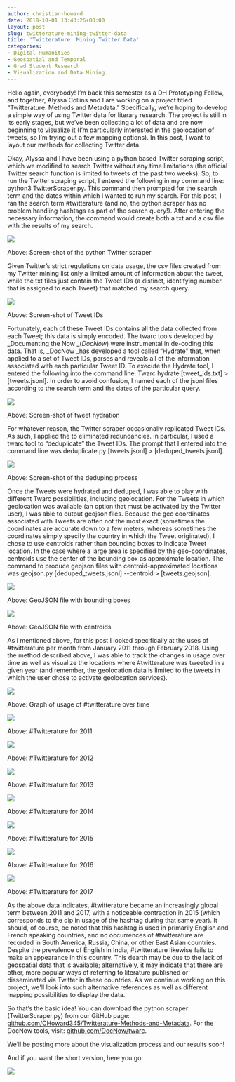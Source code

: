 ```yaml
---
author: christian-howard
date: 2018-10-01 13:43:26+00:00
layout: post
slug: twitterature-mining-twitter-data
title: 'Twitterature: Mining Twitter Data'
categories:
- Digital Humanities
- Geospatial and Temporal
- Grad Student Research
- Visualization and Data Mining
---
```


Hello again, everybody! I’m back this semester as a DH Prototyping Fellow, and together, Alyssa Collins and I are working on a project titled “Twitterature: Methods and Metadata.” Specifically, we’re hoping to develop a simple way of using Twitter data for literary research. The project is still in its early stages, but we’ve been collecting a lot of data and are now beginning to visualize it (I’m particularly interested in the geolocation of tweets, so I’m trying out a few mapping options). In this post, I want to layout our methods for collecting Twitter data.

Okay, Alyssa and I have been using a python based Twitter scraping script, which we modified to search Twitter without any time limitations (the official Twitter search function is limited to tweets of the past two weeks). So, to run the Twitter scraping script, I entered the following in my command line: python3 TwitterScraper.py. This command then prompted for the search term and the dates within which I wanted to run my search. For this post, I ran the search term #twitterature (and no, the python scraper has no problem handling hashtags as part of the search query!). After entering the necessary information, the command would create both a txt and a csv file with the results of my search.

![](http://static.scholarslab.org/wp-content/uploads/2018/10/Screen-Shot-2018-03-14-at-12.05.06-PM-300x119.png)

Above: Screen-shot of the python Twitter scraper

Given Twitter’s strict regulations on data usage, the csv files created from my Twitter mining list only a limited amount of information about the tweet, while the txt files just contain the Tweet IDs (a distinct, identifying number that is assigned to each Tweet) that matched my search query.

![](http://static.scholarslab.org/wp-content/uploads/2018/10/Screen-Shot-2018-04-12-at-11.51.30-AM-300x135.png)

Above: Screen-shot of Tweet IDs

Fortunately, each of these Tweet IDs contains all the data collected from each Tweet; this data is simply encoded. The twarc tools developed by _Documenting the Now _(_DocNow_) were instrumental in de-coding this data. That is, _DocNow _has developed a tool called “Hydrate” that, when applied to a set of Tweet IDs, parses and reveals all of the information associated with each particular Tweet ID. To execute the Hydrate tool, I entered the following into the command line: Twarc hydrate [tweet_ids.txt] > [tweets.jsonl]. In order to avoid confusion, I named each of the jsonl files according to the search term and the dates of the particular query.

![](http://static.scholarslab.org/wp-content/uploads/2018/10/Screen-Shot-2018-03-22-at-12.19.50-PM-300x114.png)

Above: Screen-shot of tweet hydration

For whatever reason, the Twitter scraper occasionally replicated Tweet IDs. As such, I applied the to eliminated redundancies. In particular, I used a twarc tool to “deduplicate” the Tweet IDs. The prompt that I entered into the command line was deduplicate.py [tweets.jsonl] > [deduped_tweets.jsonl].

![](http://static.scholarslab.org/wp-content/uploads/2018/10/Screen-Shot-2018-03-22-at-12.54.15-PM-300x120.png)

Above: Screen-shot of the deduping process

Once the Tweets were hydrated and deduped, I was able to play with different Twarc possibilities, including geolocation. For the Tweets in which geolocation was available (an option that must be activated by the Twitter user), I was able to output geojson files. Because the geo coordinates associated with Tweets are often not the most exact (sometimes the coordinates are accurate down to a few meters, whereas sometimes the coordinates simply specify the country in which the Tweet originated), I chose to use centroids rather than bounding boxes to indicate Tweet location. In the case where a large area is specified by the geo-coordinates, centroids use the center of the bounding box as approximate location. The command to produce geojson files with centroid-approximated locations was geojson.py [deduped_tweets.jsonl] --centroid > [tweets.geojson].

![](http://static.scholarslab.org/wp-content/uploads/2018/10/Screen-Shot-2018-02-20-at-12.40.35-PM-300x164.png)

Above: GeoJSON file with bounding boxes

![](http://static.scholarslab.org/wp-content/uploads/2018/10/Geojson_2016-300x155.png)

Above: GeoJSON file with centroids

As I mentioned above, for this post I looked specifically at the uses of #twitterature per month from January 2011 through February 2018. Using the method described above, I was able to track the changes in usage over time as well as visualize the locations where #twitterature was tweeted in a given year (and remember, the geolocation data is limited to the tweets in which the user chose to activate geolocation services).

![](http://static.scholarslab.org/wp-content/uploads/2018/10/Screen-Shot-2018-04-22-at-6.18.49-PM-300x184.png)

Above: Graph of usage of #twitterature over time

![](http://static.scholarslab.org/wp-content/uploads/2018/10/Geojson_2011_map-300x243.png)

Above: #Twitterature for 2011

![](http://static.scholarslab.org/wp-content/uploads/2018/10/Geojson_2012_map-300x244.png)

Above: #Twitterature for 2012

![](http://static.scholarslab.org/wp-content/uploads/2018/10/Geojson_2013_map-300x246.png)

Above: #Twitterature for 2013

![](http://static.scholarslab.org/wp-content/uploads/2018/10/Geojson_2014_map-300x215.png)

Above: #Twitterature for 2014

![](http://static.scholarslab.org/wp-content/uploads/2018/10/Geojson_2015_map-300x243.png)

Above: #Twitterature for 2015

![](http://static.scholarslab.org/wp-content/uploads/2018/10/Geojson_2016_map-300x242.png)

Above: #Twitterature for 2016

![](http://static.scholarslab.org/wp-content/uploads/2018/10/Geojson_2017_map-300x286.png)

Above: #Twitterature for 2017

As the above data indicates, #twitterature became an increasingly global term between 2011 and 2017, with a noticeable contraction in 2015 (which corresponds to the dip in usage of the hashtag during that same year). It should, of course, be noted that this hashtag is used in primarily English and French speaking countries, and no occurrences of #twitterature are recorded in South America, Russia, China, or other East Asian countries. Despite the prevalence of English in India, #twitterature likewise fails to make an appearance in this country. This dearth may be due to the lack of geospatial data that is available; alternatively, it may indicate that there are other, more popular ways of referring to literature published or disseminated via Twitter in these countries. As we continue working on this project, we'll look into such alternative references as well as different mapping possibilities to display the data.

So that’s the basic idea! You can download the python scraper (TwitterScraper.py) from our GitHub page: [github.com/CHoward345/Twitterature-Methods-and-Metadata](https://github.com/CHoward345/Twitterature-Methods-and-Metadata). For the DocNow tools, visit: [github.com/DocNow/twarc](https://github.com/DocNow/twarc).

We’ll be posting more about the visualization process and our results soon!



And if you want the short version, here you go:

![](http://static.scholarslab.org/wp-content/uploads/2018/10/Screen-Shot-2018-10-01-at-1.01.11-PM-300x122.png)


